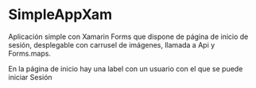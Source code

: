 # SimpleAppXam
Aplicación simple con Xamarin Forms que dispone de página de inicio de sesión, desplegable con carrusel de imágenes, llamada a Api y Forms.maps.

En la página de inicio hay una label con un usuario con el que se puede iniciar Sesión
